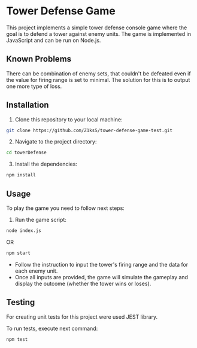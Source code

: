# Tower Defense Game

This project implements a simple tower defense console game where the goal is to defend a tower against enemy units. The game is implemented in JavaScript and can be run on Node.js.

## Known Problems

There can be combination of enemy sets, that couldn't be defeated even if the value for firing range is set to minimal. The solution for this is to output one more type of loss.

## Installation

1. Clone this repository to your local machine:

```bash
git clone https://github.com/Z1ksS/tower-defense-game-test.git
```

2. Navigate to the project directory:

```bash 
cd towerDefense
```

3. Install the dependencies:

```bash
npm install
```

## Usage

To play the game you need to follow next steps:

1. Run the game script:

```bash
node index.js
```

OR

```bash
npm start
```

- Follow the instruction to input the tower's firing range and the data for each enemy unit.
- Once all inputs are provided, the game will simulate the gameplay and display the outcome (whether the tower wins or loses).

## Testing

For creating unit tests for this project were used JEST library.

To run tests, execute next command:

```bash
npm test
```
